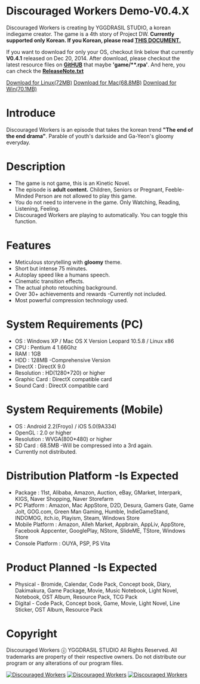 Discouraged Workers Demo-V0.4.X
===================
Discouraged Workers is creating by YGGDRASIL STUDIO, a korean indiegame creator. The game is a 4th story of Project DW. <strong>Currently supported only Korean. If you Korean, please read <a href="https://github.com/YGGDRASIL-STUDIO/Discouraged-Workers/blob/master/README-ko_KR.md" target="_blank">THIS DOCUMENT.</a></strong>

If you want to download for only your OS, checkout link below that currently <strong>V0.4.1</strong> released on Dec 20, 2014. After download, please checkout the latest resource files on <a href="https://github.com/YGGDRASIL-STUDIO/Discouraged-Workers/tree/master/game" target="_blank"><strong>GitHUB</strong></a> that maybe <strong>'game/**.rpa'</strong>. And here, you can check the <a href="https://github.com/YGGDRASIL-STUDIO/Discouraged-Workers/blob/master/ReleaseNote.txt" target="_blank"><strong>ReleaseNote.txt</strong></a>

<a href="https://mega.co.nz/#!75pT3JJa!sk5R-meng8qaGLgMbbF_ZnblboGSBxnFS1X9l5VpGkc" target="_blank">Download for Linux(72MB)</a> <a href="https://mega.co.nz/#!ik4g0bxD!YmzlCJ99-AB-hWizLXaWO6rnRCEpANZF4wAaZvrygSE" target="_blank">Download for Mac(68.8MB)</a> <a href="https://mega.co.nz/#!WxJVELKZ!bBisHi_ONxEJJil96tkWcz_oOylpDqc90osupisr3xk" target="_blank">Download for Win(70.1MB)</a>


Introduce
===================
Discouraged Workers is an episode that takes the korean trend <strong>"The end of the end drama"</strong>. Parable of youth's darkside and Ga-Yeon's gloomy everyday.


Description
===================
<ul><li>The game is not game, this is an Kinetic Novel.</li>
<li>The episode is <strong>adult content.</strong> Children, Seniors or Pregnant, Feeble-Minded Person are not allowed to play this game.</li>
<li>You do not need to intervene in the game. Only Watching, Reading, Listening, Feeling.</li>
<li>Discouraged Workers are playing to automatically. You can toggle this function.</li></ul>


Features
===================
<ul><li>Meticulous storytelling with <strong>gloomy</strong> theme.</li>
<li>Short but intense 75 minutes.</li>
<li>Autoplay speed like a humans speech.</li>
<li>Cinematic transition effects.</li>
<li>The actual photo retouching background.</li>
<li>Over 30+ achievements and rewards -Currently not included.</li>
<li>Most powerful compression technology used.</li></ul>


System Requirements (PC)
===================
<ul><li>OS : Windows XP / Mac OS X Version Leopard 10.5.8 / Linux x86</li>
<li>CPU : Pentium 4 1.66Ghz</li>
<li>RAM : 1GB</li>
<li>HDD : 128MB -Comprehensive Version</li>
<li>DirectX : DirectX 9.0</li>
<li>Resolution : HD(1280*720) or higher</li>
<li>Graphic Card : DirectX compatible card</li>
<li>Sound Card : DirectX compatible card</li></ul>


System Requirements (Mobile)
===================
<ul><li>OS : Android 2.2(Froyo) / iOS 5.0(9A334)</li>
<li>OpenGL : 2.0 or higher</li>
<li>Resolution : WVGA(800*480) or higher</li>
<li>SD Card : 68.5MB -Will be compressed into a 3rd again.</li>
<li>Currently not distributed.</li></ul>


Distribution Platform -Is Expected
===================
<ul><li>Package : 11st, Alibaba, Amazon, Auction, eBay, GMarket, Interpark, KIGS, Naver Shopping, Naver Storefarm</li>
<li>PC Platform : Amazon, Mac AppStore, D2D, Desura, Gamers Gate, Game Jolt, GOG.com, Green Man Gaming, Humble, IndieGameStand, INDOMOG, itch.io, Playism, Steam, Windows Store</li>
<li>Mobile Platform : Amazon, Alleh Market, Appbrain, AppLiv, AppStore, Facebook Appcenter, GooglePlay, NStore, SlideME, TStore,  Windows Store
<li>Console Platform : OUYA, PSP, PS Vita</li></ul>


Product Planned -Is Expected
===================
<ul><li>Physical - Bromide, Calendar, Code Pack, Concept book, Diary, Dakimakura, Game Package, Movie, Music Notebook, Light Novel, Notebook, OST Album, Resource Pack, TCG Pack</li> 
<li>Digital - Code Pack, Concept book, Game, Movie, Light Novel, Line Sticker, OST Album, Resource Pack</li></ul>


Copyright
===================
Discouraged Workers ⓒ YGGDRASIL STUDIO All Rights Reserved.
All trademarks are property of their respective owners.
Do not distribute our program or any alterations of our program files.


<a href="http://www.indiedb.com/games/discouraged-workers" title="View Discouraged Workers on Indie DB" target="_blank"><img src="http://button.indiedb.com/popularity/medium/games/37293.png" alt="Discouraged Workers" /></a> <a href="http://www.slidedb.com/games/discouraged-workers" title="View Discouraged Workers on Slide DB" target="_blank"><img src="http://button.slidedb.com/popularity/medium/games/37293.png" alt="Discouraged Workers" /></a> <a href="http://www.moddb.com/games/discouraged-workers" title="View Discouraged Workers on Mod DB" target="_blank"><img src="http://button.moddb.com/popularity/medium/games/37293.png" alt="Discouraged Workers" /></a>
